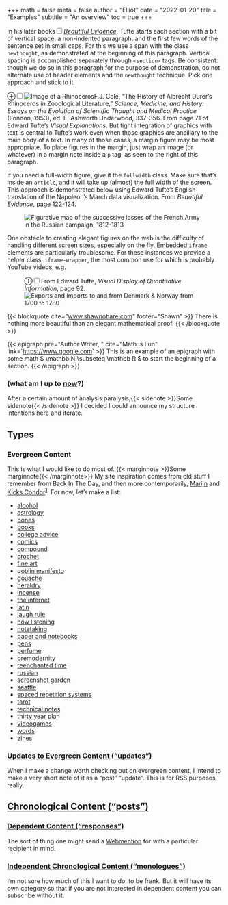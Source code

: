 +++
math = false 
meta = false
author = "Elliot"
date = "2022-01-20"
title = "Examples"
subtitle = "An overview"
toc = true
+++

<p><span class="newthought">In his later books<label for="sn-in-his-later-books" class="margin-toggle sidenote-number"></label></span><input type="checkbox" id="sn-in-his-later-books" class="margin-toggle"/><span class="sidenote"><a href="http://www.edwardtufte.com/tufte/books_be"><em>Beautiful Evidence</em></a></span>, Tufte starts each section with a bit of vertical space, a non-indented paragraph, and the first few words of the sentence set in small caps. For this we use a span with the class <code>newthought</code>, as demonstrated at the beginning of this paragraph. Vertical spacing is accomplished separately through <code>&lt;section&gt;</code> tags. Be consistent: though we do so in this paragraph for the purpose of demonstration, do not alternate use of header elements and the <code>newthought</code> technique. Pick one approach and stick to it.</p></p>

<p><label for="mn-figure-1" class="margin-toggle">&#8853;</label><input type="checkbox" id="mn-figure-1" class="margin-toggle"/><span class="marginnote"><img src="https://edwardtufte.github.io/tufte-css/img/rhino.png" alt="Image of a Rhinoceros"/>F.J. Cole, “The History of Albrecht Dürer’s Rhinoceros in Zooological Literature,” <em>Science, Medicine, and History: Essays on the Evolution of Scientific Thought and Medical Practice</em> (London, 1953), ed. E. Ashworth Underwood, 337-356. From page 71 of Edward Tufte’s <em>Visual Explanations</em>.</span> But tight integration of graphics with text is central to Tufte’s work even when those graphics are ancillary to the main body of a text. In many of those cases, a margin figure may be most appropriate. To place figures in the margin, just wrap an image (or whatever) in a margin note inside a <code>p</code> tag, as seen to the right of this paragraph.</p>
<p>If you need a full-width figure, give it the <code>fullwidth</code> class. Make sure that’s inside an <code>article</code>, and it will take up (almost) the full width of the screen. This approach is demonstrated below using Edward Tufte’s English translation of the Napoleon’s March data visualization. From <em>Beautiful Evidence</em>, page 122-124.</p>
<figure class="fullwidth">
  <img src="https://edwardtufte.github.io/tufte-css/img/napoleons-march.png" alt="Figurative map of the successive losses of the French Army in the Russian campaign, 1812-1813" />
</figure>
<p>One obstacle to creating elegant figures on the web is the difficulty of handling different screen sizes, especially on the fly. Embedded <code>iframe</code> elements are particularly troublesome. For these instances we provide a helper class, <code>iframe-wrapper</code>, the most common use for which is probably YouTube videos, e.g.</p>


<figure>
  <label for="mn-exports-imports" class="margin-toggle">&#8853;</label><input type="checkbox" id="mn-exports-imports" class="margin-toggle"/><span class="marginnote">From Edward Tufte, <em>Visual Display of Quantitative Information</em>, page 92.</span>
  <img src="https://edwardtufte.github.io/tufte-css/img/exports-imports.png" alt="Exports and Imports to and from Denmark & Norway from 1700 to 1780" />
</figure>        

{{< blockquote cite="www.shawnohare.com" footer="Shawn" >}}
  There is nothing more beautiful than an elegant mathematical proof.
{{< /blockquote >}}

{{< epigraph pre="Author Writer, " cite="Math is Fun" link='https://www.google.com' >}}
This is an example of an epigraph with some math
$ \mathbb N \subseteq \mathbb R $
to start the beginning of a section.
{{< /epigraph >}}

### (what am I up to [now](https://maya.land/now/)?)

After a certain amount of analysis paralysis,{{< sidenote >}}Some sidenote{{< /sidenote >}} I decided I could announce my structure intentions here and iterate.

## Types

### Evergreen Content

This is what I would like to do most of. {{< marginnote >}}Some marginnote{{< /marginnote>}} My site inspiration comes from old stuff I remember from Back In The Day, and then more contemporarily, [Marijn](https://marijnflorence.neocities.org/) and [Kicks Condor](https://kickscondor.com/)<sup id="fnref:1" role="doc-noteref">[1](https://maya.land/site-structure/#fn:1)</sup>. For now, let’s make a list:

*   [alcohol](https://maya.land/alcohol/)
*   [astrology](https://maya.land/astrology/)
*   [bones](https://maya.land/bones/)
*   [books](https://maya.land/books/)
*   [college advice](https://maya.land/college-advice/)
*   [comics](https://maya.land/comics/)
*   [compound](https://maya.land/compound/)
*   [crochet](https://maya.land/crochet/)
*   [fine art](https://maya.land/fine-art/)
*   [goblin manifesto](https://maya.land/goblin/)
*   [gouache](https://maya.land/gouache/)
*   [heraldry](https://maya.land/heraldry/)
*   [incense](https://maya.land/incense/)
*   [the internet](https://maya.land/internet/)
*   [latin](https://maya.land/latin/)
*   [laugh rule](https://maya.land/laugh-rule/)
*   [now listening](https://maya.land/now-listening/)
*   [notetaking](https://maya.land/notetaking/)
*   [paper and notebooks](https://maya.land/paper/)
*   [pens](https://maya.land/pens/)
*   [perfume](https://maya.land/perfume/)
*   [premodernity](https://maya.land/premodern/)
*   [reenchanted time](https://maya.land/reenchanted-time/)
*   [russian](https://maya.land/russian/)
*   [screenshot garden](https://maya.land/screenshot-garden/)
*   [seattle](https://maya.land/seattle/)
*   [spaced repetition systems](https://maya.land/spaced-repetition/)
*   [tarot](https://maya.land/tarot/)
*   [technical notes](https://maya.land/technicalities/)
*   [thirty year plan](https://maya.land/thirty-year-plan/)
*   [videogames](https://maya.land/videogames/)
*   [words](https://maya.land/words/)
*   [zines](https://maya.land/zines/)

### [Updates to Evergreen Content (“updates”)](https://maya.land/updates/)

When I make a change worth checking out on evergreen content, I intend to make a very short note of it as a “post” “update”. This is for RSS purposes, really.

## [Chronological Content (“posts”)](https://maya.land/posts/)

### [Dependent Content (“responses”)](https://maya.land/responses/)

The sort of thing one might send a [Webmention](https://indieweb.org/Webmention) for with a particular recipient in mind.

### [Independent Chronological Content (“monologues”)](https://maya.land/monologues/)

I’m not sure how much of this I want to do, to be frank. But it will have its own category so that if you are not interested in dependent content you can subscribe without it.</div>